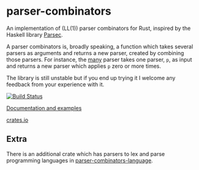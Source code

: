 # parser-combinators
An implementation of (LL(1)) parser combinators for Rust, inspired by the Haskell library [Parsec](https://hackage.haskell.org/package/parsec).

A parser combinators is, broadly speaking, a function which takes several parsers as arguments and returns a new parser, created by combining those parsers. For instance, the [many](https://marwes.github.io/parser-combinators/parser_combinators/fn.many.html) parser takes one parser, `p`, as input and returns a new parser which applies `p` zero or more times.

The library is still unstable but if you end up trying it I welcome any feedback from your experience with it.

[![Build Status](https://travis-ci.org/Marwes/parser-combinators.svg?branch=master)](https://travis-ci.org/Marwes/parser-combinators)

[Documentation and examples](https://marwes.github.io/parser-combinators/parser_combinators/index.html)

[crates.io](https://crates.io/crates/parser-combinators)

## Extra

There is an additional crate which has parsers to lex and parse programming languages in [parser-combinators-language](https://github.com/Marwes/parser-combinators-language).
